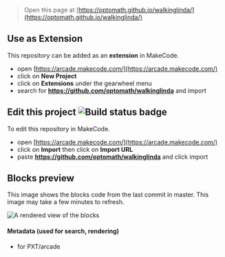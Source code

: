  


> Open this page at [https://optomath.github.io/walkinglinda/](https://optomath.github.io/walkinglinda/)

## Use as Extension

This repository can be added as an **extension** in MakeCode.

* open [https://arcade.makecode.com/](https://arcade.makecode.com/)
* click on **New Project**
* click on **Extensions** under the gearwheel menu
* search for **https://github.com/optomath/walkinglinda** and import

## Edit this project ![Build status badge](https://github.com/optomath/walkinglinda/workflows/MakeCode/badge.svg)

To edit this repository in MakeCode.

* open [https://arcade.makecode.com/](https://arcade.makecode.com/)
* click on **Import** then click on **Import URL**
* paste **https://github.com/optomath/walkinglinda** and click import

## Blocks preview

This image shows the blocks code from the last commit in master.
This image may take a few minutes to refresh.

![A rendered view of the blocks](https://github.com/optomath/walkinglinda/raw/master/.github/makecode/blocks.png)

#### Metadata (used for search, rendering)

* for PXT/arcade
<script src="https://makecode.com/gh-pages-embed.js"></script><script>makeCodeRender("{{ site.makecode.home_url }}", "{{ site.github.owner_name }}/{{ site.github.repository_name }}");</script>
